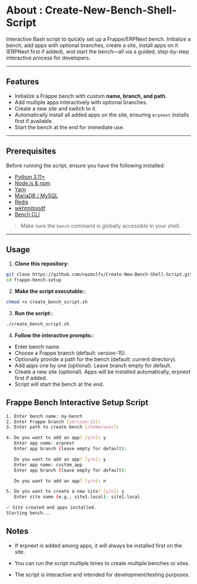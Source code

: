 # About : Create-New-Bench-Shell-Script
Interactive Bash script to quickly set up a Frappe/ERPNext bench. Initialize a bench, add apps with optional branches, create a site, install apps on it (ERPNext first if added), and start the bench—all via a guided, step-by-step interactive process for developers.


---

## Features

- Initialize a Frappe bench with custom **name, branch, and path**.
- Add multiple apps interactively with optional branches.
- Create a new site and switch to it.
- Automatically install all added apps on the site, ensuring `erpnext` installs first if available.
- Start the bench at the end for immediate use.

---

## Prerequisites

Before running the script, ensure you have the following installed:

- [Python 3.11+](https://www.python.org/downloads/)
- [Node.js & npm](https://nodejs.org/)
- [Yarn](https://yarnpkg.com/)
- [MariaDB / MySQL](https://mariadb.org/)
- [Redis](https://redis.io/)
- [wkhtmltopdf](https://wkhtmltopdf.org/)
- [Bench CLI](https://github.com/frappe/bench)

> Make sure the `bench` command is globally accessible in your shell.

---

## Usage

1. **Clone this repository**:

```bash
git clone https://github.com/nazmulfx/Create-New-Bench-Shell-Script.git
cd frappe-bench-setup
```

2. **Make the script executable:**:

```bash
chmod +x create_bench_script.sh
```

3. **Run the script:**:

```bash
./create_bench_script.sh
```

4. **Follow the interactive prompts:**:

- Enter bench name.
- Choose a Frappe branch (default: version-15).
- Optionally provide a path for the bench (default: current directory).
- Add apps one by one (optional). Leave branch empty for default.
- Create a new site (optional). Apps will be installed automatically, erpnext first if added.
- Script will start the bench at the end.

## Frappe Bench Interactive Setup Script
```bash
1. Enter bench name: my-bench
2. Enter Frappe branch [version-15]: 
3. Enter path to create bench [/home/user]: 

4. Do you want to add an app? [y/n]: y
   Enter app name: erpnext
   Enter app branch (leave empty for default): 

   Do you want to add an app? [y/n]: y
   Enter app name: custom_app
   Enter app branch (leave empty for default): 

   Do you want to add an app? [y/n]: n

5. Do you want to create a new site? [y/n]: y
   Enter site name (e.g., site1.local): site1.local

✅ Site created and apps installed.
Starting bench...
```

## Notes

- If erpnext is added among apps, it will always be installed first on the site.

- You can run the script multiple times to create multiple benches or sites.

- The script is interactive and intended for development/testing purposes.
